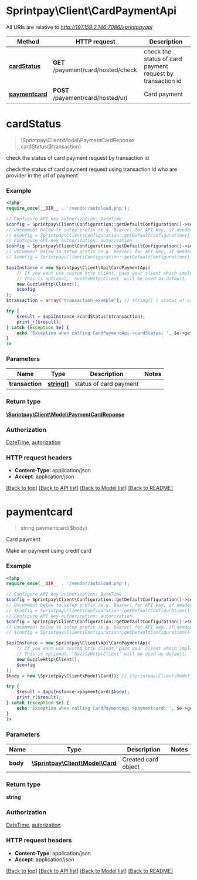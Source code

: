 # Sprintpay\Client\CardPaymentApi

All URIs are relative to *http://197.159.2.146:7086/sprintpayapi*

Method | HTTP request | Description
------------- | ------------- | -------------
[**cardStatus**](CardPaymentApi.md#cardStatus) | **GET** /payement/card/hosted/check | check the status of card payment request by transaction id
[**paymentcard**](CardPaymentApi.md#paymentcard) | **POST** /payement/card/hosted/url | Card payment


# **cardStatus**
> \Sprintpay\Client\Model\PaymentCardReponse cardStatus($transaction)

check the status of card payment request by transaction id

check the status of card payment request using transaction id who are provider in the url of payment

### Example
```php
<?php
require_once(__DIR__ . '/vendor/autoload.php');

// Configure API key authorization: DateTime
$config = Sprintpay\Client\Configuration::getDefaultConfiguration()->setApiKey('datetime', 'YOUR_API_KEY');
// Uncomment below to setup prefix (e.g. Bearer) for API key, if needed
// $config = Sprintpay\Client\Configuration::getDefaultConfiguration()->setApiKeyPrefix('datetime', 'Bearer');
// Configure API key authorization: autorization
$config = Sprintpay\Client\Configuration::getDefaultConfiguration()->setApiKey('authorization', 'YOUR_API_KEY');
// Uncomment below to setup prefix (e.g. Bearer) for API key, if needed
// $config = Sprintpay\Client\Configuration::getDefaultConfiguration()->setApiKeyPrefix('authorization', 'Bearer');

$apiInstance = new Sprintpay\Client\Api\CardPaymentApi(
    // If you want use custom http client, pass your client which implements `GuzzleHttp\ClientInterface`.
    // This is optional, `GuzzleHttp\Client` will be used as default.
    new GuzzleHttp\Client(),
    $config
);
$transaction = array("transaction_example"); // string[] | status of card payment

try {
    $result = $apiInstance->cardStatus($transaction);
    print_r($result);
} catch (Exception $e) {
    echo 'Exception when calling CardPaymentApi->cardStatus: ', $e->getMessage(), PHP_EOL;
}
?>
```

### Parameters

Name | Type | Description  | Notes
------------- | ------------- | ------------- | -------------
 **transaction** | [**string[]**](../Model/string.md)| status of card payment |

### Return type

[**\Sprintpay\Client\Model\PaymentCardReponse**](../Model/PaymentCardReponse.md)

### Authorization

[DateTime](../../README.md#DateTime), [autorization](../../README.md#autorization)

### HTTP request headers

 - **Content-Type**: application/json
 - **Accept**: application/json

[[Back to top]](#) [[Back to API list]](../../README.md#documentation-for-api-endpoints) [[Back to Model list]](../../README.md#documentation-for-models) [[Back to README]](../../README.md)

# **paymentcard**
> string paymentcard($body)

Card payment

Make an payment using credit card

### Example
```php
<?php
require_once(__DIR__ . '/vendor/autoload.php');

// Configure API key authorization: DateTime
$config = Sprintpay\Client\Configuration::getDefaultConfiguration()->setApiKey('datetime', 'YOUR_API_KEY');
// Uncomment below to setup prefix (e.g. Bearer) for API key, if needed
// $config = Sprintpay\Client\Configuration::getDefaultConfiguration()->setApiKeyPrefix('datetime', 'Bearer');
// Configure API key authorization: autorization
$config = Sprintpay\Client\Configuration::getDefaultConfiguration()->setApiKey('authorization', 'YOUR_API_KEY');
// Uncomment below to setup prefix (e.g. Bearer) for API key, if needed
// $config = Sprintpay\Client\Configuration::getDefaultConfiguration()->setApiKeyPrefix('authorization', 'Bearer');

$apiInstance = new Sprintpay\Client\Api\CardPaymentApi(
    // If you want use custom http client, pass your client which implements `GuzzleHttp\ClientInterface`.
    // This is optional, `GuzzleHttp\Client` will be used as default.
    new GuzzleHttp\Client(),
    $config
);
$body = new \Sprintpay\Client\Model\Card(); // \Sprintpay\Client\Model\Card | Created card object

try {
    $result = $apiInstance->paymentcard($body);
    print_r($result);
} catch (Exception $e) {
    echo 'Exception when calling CardPaymentApi->paymentcard: ', $e->getMessage(), PHP_EOL;
}
?>
```

### Parameters

Name | Type | Description  | Notes
------------- | ------------- | ------------- | -------------
 **body** | [**\Sprintpay\Client\Model\Card**](../Model/Card.md)| Created card object |

### Return type

**string**

### Authorization

[DateTime](../../README.md#DateTime), [autorization](../../README.md#autorization)

### HTTP request headers

 - **Content-Type**: application/json
 - **Accept**: application/json

[[Back to top]](#) [[Back to API list]](../../README.md#documentation-for-api-endpoints) [[Back to Model list]](../../README.md#documentation-for-models) [[Back to README]](../../README.md)

